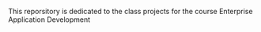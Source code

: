 This reporsitory is dedicated to the class projects for the course Enterprise Application Development
